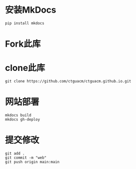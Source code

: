 # 安装MkDocs
```
pip install mkdocs
```
# Fork此库

# clone此库
```
git clone https://github.com/ctguacm/ctguacm.github.io.git
```
# 网站部署
```
mkdocs build
mkdocs gh-deploy
```
# 提交修改
```
git add .
git commit -m "web"
git push origin main:main
```